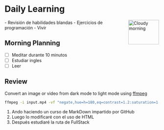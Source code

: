 # Daily Learning
<img alt="Cloudy morning" src="https://octodex.github.com/images/cloud.jpg" width="100" height= "80" align="right">
- Revisión de habilidades blandas
- Ejercicios de programación
- Vivir

## Morning Planning
- [ ] Meditar durante 10 minutos
- [ ] Estudiar ingles 
- [ ] Leer 

## Review
Convert an image or video from dark mode to light mode using [ffmpeg](https://www.ffmpeg.org)

```bash
ffmpeg -i input.mp4 -vf "negate,hue=h=180,eq=contrast=1.2:saturation=1.1" output.mp4
```
1. Ando haciendo un curso de MarkDown impartido por GitHub
2. Luego lo modificaré con el uso de HTML
3. Después estudiaré la ruta de FullStack
